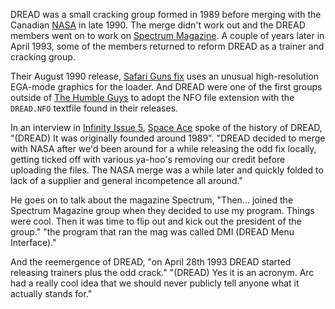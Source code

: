 DREAD was a small cracking group formed in 1989 before merging with the Canadian [NASA](/g/north-american-society-of-anarchists) in late 1990. The merge didn't work out and the DREAD members went on to work on [Spectrum Magazine](/g/spectrum). A couple of years later in April 1993, some of the members returned to reform DREAD as a trainer and cracking group.

Their August 1990 release, [Safari Guns fix](/f/ad255ea) uses an unusual high-resolution EGA-mode graphics for the loader. And DREAD were one of the first groups outside of [The Humble Guys](/g/the-humble-guys) to adopt the NFO file extension with the `DREAD.NFO` textfile found in their releases.

In an interview in [Infinity Issue 5](/f/ac1aaa2), [Space Ace](/p/space-ace) spoke of the history of DREAD, "(DREAD) It was originally founded around 1989". "DREAD decided to merge with NASA after we'd been around for a while releasing the odd fix locally, getting ticked off with various ya-hoo's removing our credit before uploading the files. The NASA merge was a while later and quickly folded to lack of a supplier and general incompetence all around."

He goes on to talk about the magazine Spectrum, "Then... joined the Spectrum Magazine group when they decided to use my program. Things were cool. Then it was time to flip out and kick out the president of the group." "the program that ran the mag was called DMI (DREAD Menu Interface)."

And the reemergence of DREAD, "on April 28th 1993 DREAD started releasing trainers plus the odd crack." "(DREAD) Yes it is an acronym. Arc had a really cool idea that we should never publicly tell anyone what it actually stands for."